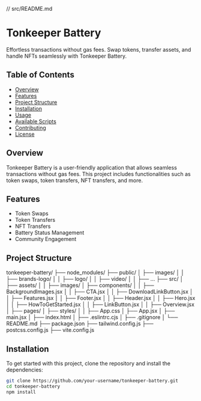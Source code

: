 // src/README.md

# Tonkeeper Battery

Effortless transactions without gas fees. Swap tokens, transfer assets, and handle NFTs seamlessly with Tonkeeper Battery.

## Table of Contents

- [Overview](#overview)
- [Features](#features)
- [Project Structure](#project-structure)
- [Installation](#installation)
- [Usage](#usage)
- [Available Scripts](#available-scripts)
- [Contributing](#contributing)
- [License](#license)

## Overview

Tonkeeper Battery is a user-friendly application that allows seamless transactions without gas fees. This project includes functionalities such as token swaps, token transfers, NFT transfers, and more.

## Features

- Token Swaps
- Token Transfers
- NFT Transfers
- Battery Status Management
- Community Engagement

## Project Structure

tonkeeper-battery/
├── node_modules/
├── public/
│ ├── images/
│ │ ├── brands-logo/
│ │ ├── logo/
│ │ ├── video/
│ │ ├── ...
├── src/
│ ├── assets/
│ │ ├── images/
│ ├── components/
│ │ ├── BackgroundImages.jsx
│ │ ├── CTA.jsx
│ │ ├── DownloadLinkButton.jsx
│ │ ├── Features.jsx
│ │ ├── Footer.jsx
│ │ ├── Header.jsx
│ │ ├── Hero.jsx
│ │ ├── HowToGetStarted.jsx
│ │ ├── LinkButton.jsx
│ │ ├── Overview.jsx
│ ├── pages/
│ ├── styles/
│ │ ├── App.css
│ ├── App.jsx
│ ├── main.jsx
│ ├── index.html
│ ├── .eslintrc.cjs
│ ├── .gitignore
│ └── README.md
├── package.json
├── tailwind.config.js
├── postcss.config.js
├── vite.config.js


## Installation

To get started with this project, clone the repository and install the dependencies:

```bash
git clone https://github.com/your-username/tonkeeper-battery.git
cd tonkeeper-battery
npm install
